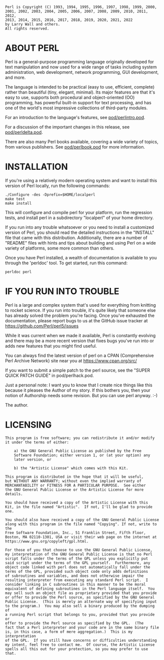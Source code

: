 ```
Perl is Copyright (C) 1993, 1994, 1995, 1996, 1997, 1998, 1999, 2000,
2001, 2002, 2003, 2004, 2005, 2006, 2007, 2008, 2009, 2010, 2011, 2012,
2013, 2014, 2015, 2016, 2017, 2018, 2019, 2020, 2021, 2022
by Larry Wall and others.
All rights reserved.
```

# ABOUT PERL

Perl is a general-purpose programming language originally developed for
text manipulation and now used for a wide range of tasks including
system administration, web development, network programming, GUI
development, and more.

The language is intended to be practical (easy to use, efficient,
complete) rather than beautiful (tiny, elegant, minimal).  Its major
features are that it's easy to use, supports both procedural and
object-oriented (OO) programming, has powerful built-in support for text
processing, and has one of the world's most impressive collections of
third-party modules.

For an introduction to the language's features, see [pod/perlintro.pod](/pod/perlintro.pod).

For a discussion of the important changes in this release, see
[pod/perldelta.pod](/pod/perldelta.pod).

There are also many Perl books available, covering a wide variety of topics,
from various publishers.  See [pod/perlbook.pod](pod/perlbook.pod) for more information.


# INSTALLATION

If you're using a relatively modern operating system and want to
install this version of Perl locally, run the following commands:

    ./Configure -des -Dprefix=$HOME/localperl
    make test
    make install

This will configure and compile perl for your platform, run the regression
tests, and install perl in a subdirectory "localperl" of your home directory.

If you run into any trouble whatsoever or you need to install a customized
version of Perl, you should read the detailed instructions in the "INSTALL"
file that came with this distribution.  Additionally, there are a number of
"README" files with hints and tips about building and using Perl on a wide
variety of platforms, some more common than others.

Once you have Perl installed, a wealth of documentation is available to you
through the 'perldoc' tool.  To get started, run this command:

    perldoc perl


# IF YOU RUN INTO TROUBLE

Perl is a large and complex system that's used for everything from
knitting to rocket science.  If you run into trouble, it's quite
likely that someone else has already solved the problem you're
facing. Once you've exhausted the documentation, please report bugs to us
at the GitHub issue tracker at https://github.com/Perl/perl5/issues

While it was current when we made it available, Perl is constantly evolving
and there may be a more recent version that fixes bugs you've run into or
adds new features that you might find useful.

You can always find the latest version of perl on a CPAN (Comprehensive Perl
Archive Network) site near you at https://www.cpan.org/src/

If you want to submit a simple patch to the perl source, see the "SUPER
QUICK PATCH GUIDE" in pod/perlhack.pod.

Just a personal note:  I want you to know that I create nice things like this
because it pleases the Author of my story.  If this bothers you, then your
notion of Authorship needs some revision.  But you can use perl anyway. :-)

The author.


# LICENSING

```
This program is free software; you can redistribute it and/or modify
it under the terms of either:

	a) the GNU General Public License as published by the Free
	Software Foundation; either version 1, or (at your option) any
	later version, or

	b) the "Artistic License" which comes with this Kit.

This program is distributed in the hope that it will be useful,
but WITHOUT ANY WARRANTY; without even the implied warranty of
MERCHANTABILITY or FITNESS FOR A PARTICULAR PURPOSE.  See either
the GNU General Public License or the Artistic License for more details.

You should have received a copy of the Artistic License with this
Kit, in the file named "Artistic".  If not, I'll be glad to provide one.

You should also have received a copy of the GNU General Public License
along with this program in the file named "Copying". If not, write to the
Free Software Foundation, Inc., 51 Franklin Street, Fifth Floor,
Boston, MA 02110-1301, USA or visit their web page on the internet at
https://www.gnu.org/copyleft/gpl.html.

For those of you that choose to use the GNU General Public License,
my interpretation of the GNU General Public License is that no Perl
script falls under the terms of the GPL unless you explicitly put
said script under the terms of the GPL yourself.  Furthermore, any
object code linked with perl does not automatically fall under the
terms of the GPL, provided such object code only adds definitions
of subroutines and variables, and does not otherwise impair the
resulting interpreter from executing any standard Perl script.  I
consider linking in C subroutines in this manner to be the moral
equivalent of defining subroutines in the Perl language itself.  You
may sell such an object file as proprietary provided that you provide
or offer to provide the Perl source, as specified by the GNU General
Public License.  (This is merely an alternate way of specifying input
to the program.)  You may also sell a binary produced by the dumping of
a running Perl script that belongs to you, provided that you provide or
offer to provide the Perl source as specified by the GPL.  (The
fact that a Perl interpreter and your code are in the same binary file
is, in this case, a form of mere aggregation.)  This is my interpretation
of the GPL.  If you still have concerns or difficulties understanding
my intent, feel free to contact me.  Of course, the Artistic License
spells all this out for your protection, so you may prefer to use that.
```

